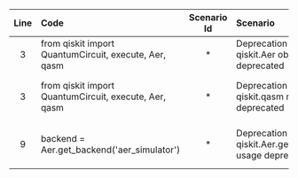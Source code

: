 | Line | Code | Scenario Id | Scenario | Artifact | Refactoring |
| :-: | :- | :-: | :- | :- | :- |
| 3 | from qiskit import QuantumCircuit, execute, Aer, qasm | * | Deprecation -> qiskit.Aer object deprecated | qiskit.Aer | from qiskit_aer import Aer |
| 3 | from qiskit import QuantumCircuit, execute, Aer, qasm | * | Deprecation -> qiskit.qasm module deprecated | qiskit.qasm | from qiskit.qasm import read_qasm |
| 9 | backend = Aer.get_backend('aer_simulator') | * | Deprecation -> qiskit.Aer.get_backend usage deprecated | qiskit.Aer.get_backend | (no change required after import update) |
